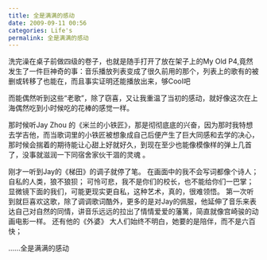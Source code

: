 ```yaml
---
title: 全是满满的感动
date: 2009-09-11 00:56
categories: Life's
permalink: 全是满满的感动
---
```


洗完澡在桌子前做四级的卷子，也就是随手打开了放在架子上的My Old P4,竟然发生了一件巨神奇的事：音乐播放列表变成了很久前用的那个，列表上的歌有的被删或转移了也能在，而且事实证明还能播放出来，够Cool吧

而能偶然听到这些“老歌”，除了窃喜，又让我重温了当初的感动，就好像这次在上海偶然吃到小时候吃的花棒的感觉一样。

那时候听Jay Zhou 的《米兰的小铁匠》，那是彻彻底底的兴奋，因为那时我特想去学吉他，而当歌词里的小铁匠被想象成自己后便产生了巨大同感和去学的决心，那时候会揣着的期待能让心甜上好就好久，到现在至少也能像模像样的弹上几首了，没事就滋润一下同宿舍家伙干涸的灵魂 。

刚才一听到Jay的《梯田》的调子就停了笔。
在画面中的我不会写词都像个诗人；
自私的人类，狼不狼狈；
可怜可悲，我不是你们的校长，也不能给你们一巴掌；
显微镜下面的我们，可能更现实更自私，这种艺术，真的，很难领悟。
第一次听到就巨喜欢这歌，除了调调歌词酷外，更多的是对Jay的佩服，他延伸了音乐来表达自己对自然的同情，讲音乐远远的拉出了情情爱爱的藩篱，简直就像宫崎骏的动画电影一样。
还有他的《外婆》
大人们始终不明白，她要的是陪伴，而不是六百快；

......全是满满的感动
